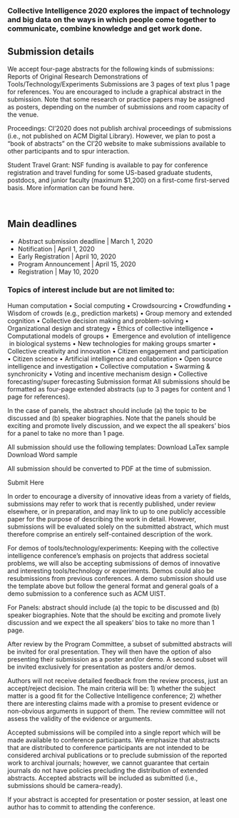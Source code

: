 ### Collective Intelligence 2020 explores the impact of technology and big data on the ways in which people come together to communicate, combine knowledge and get work done.

## Submission details
 We accept four-page abstracts for the following kinds of submissions:
Reports of Original Research
Demonstrations of Tools/Technology/Experiments
Submissions are 3 pages of text plus 1 page for references. You are encouraged to include a graphical abstract in the submission. Note that some research or practice papers may be assigned as posters, depending on the number of submissions and room capacity of the venue. 

​Proceedings: CI’2020 does not publish archival proceedings of submissions (i.e., not published on ACM Digital Library). However, we plan to post a “book of abstracts” on the CI’20 website to make submissions available to other participants and to spur interaction.

Student Travel Grant: NSF funding is available to pay
for conference registration and travel funding for some US-based
graduate students, postdocs, and junior faculty (maximum $1,200) on a
first-come first-served basis. More information can be found here.   

​
​
## Main deadlines
- Abstract submission deadline  |  March 1, 2020
- Notification  |  April 1, 2020
- Early Registration | April 10, 2020
- Program Announcement | April 15, 2020
- Registration | May 10, 2020
​
### Topics of interest include but are not limited to:
Human computation  •  Social computing •  Crowdsourcing  •  Crowdfunding  •  
Wisdom of crowds (e.g., prediction markets)  •  Group memory and extended cognition  •  Collective decision making and problem-solving  •   Organizational design and strategy  •  Ethics of collective intelligence   •  Computational models of groups  • ​ Emergence and evolution of intelligence ​ in biological systems •  New technologies for making groups smarter • ​ Collective creativity and innovation •  Citizen engagement and participation •  Citizen science •  Artificial intelligence and collaboration •  Open source intelligence and investigation •  Collective computation •  Swarming & synchronicity •  Voting and incentive mechanism design •  Collective forecasting/super forecasting
Submission format
All submissions should be formatted as four-page extended abstracts (up to 3 pages for content and 1 page for references).

In the case of panels, the abstract should include (a) the topic to be discussed and (b) speaker biographies. Note that the panels should be exciting and promote lively discussion, and we expect the all speakers’ bios for a panel to take no more than 1 page.

All submission should use the following templates:
Download LaTex sample
Download Word sample

All submission should be converted to PDF at the time of submission. 

Submit Here

In order to encourage a diversity of innovative ideas from a variety of fields, submissions may refer to work that is recently published, under review elsewhere, or in preparation, and may link to up to one publicly accessible paper for the purpose of describing the work in detail. However, submissions will be evaluated solely on the submitted abstract, which must therefore comprise an entirely self-contained description of the work.

​For demos of tools/technology/experiments: Keeping with the collective intelligence conference’s emphasis on projects that address societal problems, we will also be accepting submissions of demos of innovative and interesting tools/technology or experiments. Demos could also be resubmissions from previous conferences. A demo submission should use the template above but follow the general format and general goals of a demo submission to a conference such as ACM UIST.

For Panels: abstract should include (a) the topic to be discussed and (b) speaker biographies. Note that the should be exciting and promote lively discussion and we expect the all speakers’ bios to take no more than 1 page.

After review by the Program Committee, a subset of submitted abstracts will be invited for oral presentation. They will then have the option of also presenting their submission  as a poster and/or demo. A second subset will be invited exclusively for presentation as posters and/or demos.

Authors will not receive detailed feedback from the review process, just an accept/reject decision. The main criteria will be: 1) whether the subject matter is a good fit for the Collective Intelligence conference; 2) whether there are interesting claims made with a promise to present evidence or non-obvious arguments in support of them. The review committee will not assess the validity of the evidence or arguments.

Accepted submissions will be compiled into a single report which will be made available to conference participants. We emphasize that abstracts that are distributed to conference participants are not intended to be considered archival publications or to preclude submission of the reported work to archival journals; however, we cannot guarantee that certain journals do not have policies precluding the distribution of extended abstracts. Accepted abstracts will be included as submitted (i.e., submissions should be camera-ready).

If your abstract is accepted for presentation or poster session, at least one author has to commit to attending the conference.
